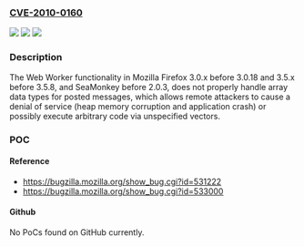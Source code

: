 ### [CVE-2010-0160](https://cve.mitre.org/cgi-bin/cvename.cgi?name=CVE-2010-0160)
![](https://img.shields.io/static/v1?label=Product&message=n%2Fa&color=blue)
![](https://img.shields.io/static/v1?label=Version&message=n%2Fa&color=blue)
![](https://img.shields.io/static/v1?label=Vulnerability&message=n%2Fa&color=brighgreen)

### Description

The Web Worker functionality in Mozilla Firefox 3.0.x before 3.0.18 and 3.5.x before 3.5.8, and SeaMonkey before 2.0.3, does not properly handle array data types for posted messages, which allows remote attackers to cause a denial of service (heap memory corruption and application crash) or possibly execute arbitrary code via unspecified vectors.

### POC

#### Reference
- https://bugzilla.mozilla.org/show_bug.cgi?id=531222
- https://bugzilla.mozilla.org/show_bug.cgi?id=533000

#### Github
No PoCs found on GitHub currently.


